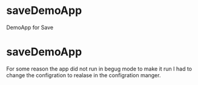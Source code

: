 # saveDemoApp
DemoApp for Save

# saveDemoApp
 For some reason the app did not run in begug mode to make it run I had to change the configration to realase in the configration manger. 
 
 

